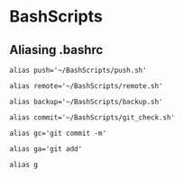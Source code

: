 # BashScripts
## Aliasing .bashrc
````
alias push='~/BashScripts/push.sh'

alias remote='~/BashScripts/remote.sh'

alias backup='~/BashScripts/backup.sh'

alias commit='~/BashScripts/git_check.sh'

alias gc='git commit -m'

alias ga='git add'

alias g
